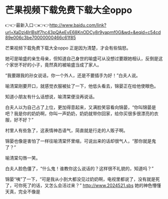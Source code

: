 # 芒果视频下载免费下载大全oppo

👉👉最新入口👈👉👉http://www.baidu.com/link?url=XaDzi4lrlBsIf7hc43pQAeEvE68KnODCy8r9yapmf0G&wd=&eqid=c54cd89e006c3be70000000466c61f85

芒果视频下载免费下载大全oppo
正是因为清楚，才会有些恼怒。

她可是喻盛的亲生母亲，但知道自己身世的喻盛可从没想过要跟她相认，反倒是这个家世不好的小子，竟然真的被喻盛当成了家人。

“我要跟我的孙女说话，你一个外人，还是不要插手为好！”白夫人说。

喻清棠刚要开口，就感觉衣服被扯了一下，他低头看去，锦晏正在给他使眼色。

知道小朋友有什么话想说，喻清棠便没再说话。

白夫人以为自己占了上位，更加得意起来，又满脸笑容看向锦晏，“你叫锦晏是吧？我是你的奶奶啊，你叫一声奶奶，奶奶就带你回家，给你买很多很漂亮的衣服，好不好？”

村里人有些急了，这表情神态语气，简直就是行走的人贩子啊。

锦晏也像是害怕了一样往喻清棠怀里缩，可说出来的话却很气人，“那你就是鬼了？”

喻清棠勾唇一笑。

白夫人脸色僵了，“什么鬼！谁教你这么说话的？这样很不礼貌的，知道吗？”

锦晏“咦”了一下，“可是我从小到大都没见过奶奶啊，电视里都说了，没有就是死了，可你死了的话，又怎么会活过来？”
http://www.2024521.sbs
她的神色懵懂天真，完全不像是
